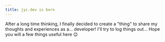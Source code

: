 ```yaml
---
title: jyc.dev is born
---
```


After a long time thinking, I finally decided to create a "thing" to share my thoughts and experiences as a... developer! I'll try to log things out... Hope you will a few things useful here 😉
